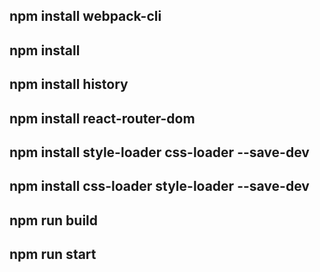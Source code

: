 ## npm install webpack-cli

## npm install

## npm install history

## npm install react-router-dom

## npm install style-loader css-loader --save-dev
 
## npm install css-loader style-loader --save-dev

## npm run build

## npm run start
